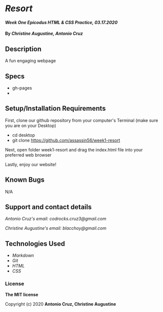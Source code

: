 # _Resort_

#### _Week One Epicodus HTML & CSS Practice, 03.17.2020_

#### By _**Christine Augustine, Antonio Cruz**_

## Description

A fun engaging webpage

## Specs

* gh-pages
* 

## Setup/Installation Requirements

First, clone our github repository from your computer's Terminal (make sure you are on your Desktop)

* cd desktop
* git clone https://github.com/assassin56/week1-resort

Next, open folder week1-resort and drag the index.html file into your preferred web browser

Lastly, enjoy our website! 

## Known Bugs

N/A

## Support and contact details

_Antonio Cruz's email:_
_codrocks.cruz3@gmail.com_

_Christine Augustine's email:_
_blacchoy@gmail.com_

## Technologies Used

* _Markdown_
* _Git_
* _HTML_
* _CSS_ 

### License

**The MIT license**

Copyright (c) 2020 **Antonio Cruz, Christine Augustine**
